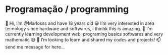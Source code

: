 # Programação / programming

👋 Hi, I’m @Marlosss and have 18 years old
😀 I’m very interested in area tecnology since hardware and softwares, i thinhk this is amazing.
🌱 I’m currently learning development web, programing basics softwares and very mathematic 😅
💞️ I’m looking to learn and shared my codes and projects!
📫 send me message for here...
